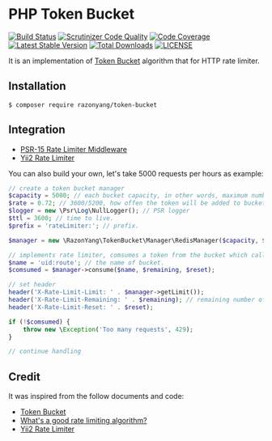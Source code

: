 PHP Token Bucket
================

[![Build Status](https://travis-ci.org/razonyang/php-token-bucket.svg?branch=master)](https://travis-ci.org/razonyang/php-token-bucket)
[![Scrutinizer Code Quality](https://scrutinizer-ci.com/g/razonyang/php-token-bucket/badges/quality-score.png?b=master)](https://scrutinizer-ci.com/g/razonyang/php-token-bucket/?branch=master)
[![Code Coverage](https://scrutinizer-ci.com/g/razonyang/php-token-bucket/badges/coverage.png?b=master)](https://scrutinizer-ci.com/g/razonyang/php-token-bucket/?branch=master)
[![Latest Stable Version](https://img.shields.io/packagist/v/razonyang/token-bucket.svg)](https://packagist.org/packages/razonyang/token-bucket)
[![Total Downloads](https://img.shields.io/packagist/dt/razonyang/token-bucket.svg)](https://packagist.org/packages/razonyang/token-bucket)
[![LICENSE](https://img.shields.io/github/license/razonyang/php-token-bucket)](LICENSE)

It is an implementation of [Token Bucket](https://en.wikipedia.org/wiki/Token_bucket) algorithm that for HTTP rate limiter.

Installation
------------

```shell
$ composer require razonyang/token-bucket
```

Integration
-----------

- [PSR-15 Rate Limiter Middleware](https://github.com/razonyang/psr-rate-limiter)
- [Yii2 Rate Limiter](https://github.com/razonyang/yii2-rate-limiter)

You can also build your own, let's take 5000 requests per hours as example:

```php
// create a token bucket manager
$capacity = 5000; // each bucket capacity, in other words, maximum number of tokens.
$rate = 0.72; // 3600/5200, how offen the token will be added to bucket
$logger = new \Psr\Log\NullLogger(); // PSR logger
$ttl = 3600; // time to live.
$prefix = 'rateLimiter:'; // prefix.

$manager = new \RazonYang\TokenBucket\Manager\RedisManager($capacity, $rate, $logger, $redis, $ttl, $prefix);

// implements rate limiter, comsumes a token from the bucket which called $name.
$name = 'uid:route'; // the name of bucket.
$comsumed = $manager->consume($name, $remaining, $reset);

// set header
header('X-Rate-Limit-Limit: ' . $manager->getLimit());
header('X-Rate-Limit-Remaining: ' . $remaining); // remaining number of tokens.
header('X-Rate-Limit-Reset: ' . $reset);

if (!$comsumed) {
    throw new \Exception('Too many requests', 429);
}

// continue handling
```

Credit
------

It was inspired from the follow documents and code:

- [Token Bucket](https://en.wikipedia.org/wiki/Token_bucket)
- [What's a good rate limiting algorithm?](https://stackoverflow.com/questions/667508/whats-a-good-rate-limiting-algorithm)
- [Yii2 Rate Limiter](https://github.com/yiisoft/yii2/blob/master/framework/filters/RateLimiter.php)
